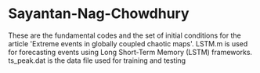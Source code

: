 # Sayantan-Nag-Chowdhury
These are the fundamental codes and the set of initial conditions for the article 'Extreme events in globally coupled chaotic maps'.
LSTM.m is used for forecasting events using Long Short-Term Memory (LSTM) frameworks.
ts_peak.dat is the data file used for training and testing
